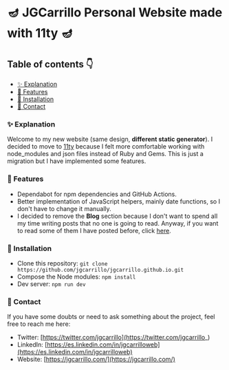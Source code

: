 # 🪔 JGCarrillo Personal Website made with 11ty 🪔

## Table of contents 👇

-   [✨ Explanation](#-explanation)
-   [🎨 Features](#-features)
-   [🚀 Installation](#-installation)
-   [💛 Contact](#-contact)

### ✨ Explanation

Welcome to my new website (same design, **different static generator**). I decided to move to [11ty](https://www.11ty.dev/) because I felt more comfortable working with node_modules and json files instead of Ruby and Gems. This is just a migration but I have implemented some features.

### 🎨 Features

-   Dependabot for npm dependencies and GitHub Actions.
-   Better implementation of JavaScript helpers, mainly date functions, so I don't have to change it manually.
-   I decided to remove the **Blog** section because I don't want to spend all my time writing posts that no one is going to read. Anyway, if you want to read some of them I have posted before, click [here](https://jgcarrillo-jekyll-web.netlify.app/blog).

### 🚀 Installation

-   Clone this repository: `git clone https://github.com/jgcarrillo/jgcarrillo.github.io.git`
-   Compose the Node modules: `npm install`
-   Dev server: `npm run dev`

### 💛 Contact

If you have some doubts or need to ask something about the project, feel free to reach me here:

-   Twitter: [https://twitter.com/jgcarrillo](https://twitter.com/jgcarrillo_)
-   LinkedIn: [https://es.linkedin.com/in/jgcarrilloweb](https://es.linkedin.com/in/jgcarrilloweb)
-   Website: [https://jgcarrillo.com/](https://jgcarrillo.com/)
